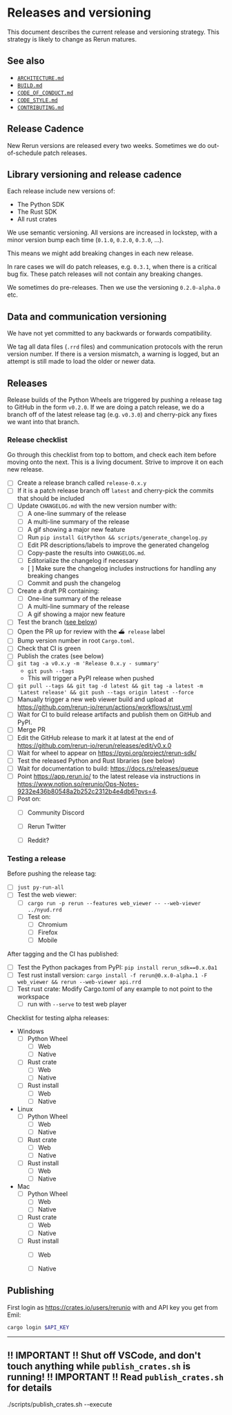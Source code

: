 # Releases and versioning
This document describes the current release and versioning strategy. This strategy is likely to change as Rerun matures.


## See also
* [`ARCHITECTURE.md`](ARCHITECTURE.md)
* [`BUILD.md`](BUILD.md)
* [`CODE_OF_CONDUCT.md`](CODE_OF_CONDUCT.md)
* [`CODE_STYLE.md`](CODE_STYLE.md)
* [`CONTRIBUTING.md`](CONTRIBUTING.md)


## Release Cadence
New Rerun versions are released every two weeks. Sometimes we do out-of-schedule patch releases.


## Library versioning and release cadence
Each release include new versions of:
* The Python SDK
* The Rust SDK
* All rust crates

We use semantic versioning. All versions are increased in lockstep, with a minor version bump each time (`0.1.0`, `0.2.0`, `0.3.0`, …).

This means we might add breaking changes in each new release.

In rare cases we will do patch releases, e.g. `0.3.1`, when there is a critical bug fix. These patch releases will not contain any breaking changes.

We sometimes do pre-releases. Then we use the versioning `0.2.0-alpha.0` etc.


## Data and communication versioning
We have not yet committed to any backwards or forwards compatibility.

We tag all data files (`.rrd` files) and communication protocols with the rerun version number. If there is a version mismatch, a warning is logged, but an attempt is still made to load the older or newer data.


## Releases
Release builds of the Python Wheels are triggered by pushing a release tag to GitHub in the form `v0.2.0`.
If we are doing a patch release, we do a branch off of the latest release tag (e.g. `v0.3.0`) and cherry-pick any fixes we want into that branch.

### Release checklist
Go through this checklist from top to bottom, and check each item before moving onto the next.
This is a living document. Strive to improve it on each new release.

* [ ] Create a release branch called `release-0.x.y`
* [ ] If it is a patch release branch off `latest` and cherry-pick the commits that should be included
* [ ] Update `CHANGELOG.md` with the new version number with:
    * [ ] A one-line summary of the release
    * [ ] A multi-line summary of the release
    * [ ] A gif showing a major new feature
    * [ ] Run `pip install GitPython && scripts/generate_changelog.py`
    * [ ] Edit PR descriptions/labels to improve the generated changelog
    * [ ] Copy-paste the results into `CHANGELOG.md`.
    * [ ] Editorialize the changelog if necessary
    * [ ] Make sure the changelog includes instructions for handling any breaking changes
    * [ ] Commit and push the changelog
* [ ] Create a draft PR containing:
    * [ ] One-line summary of the release
    * [ ] A multi-line summary of the release
    * [ ] A gif showing a major new feature
* [ ] Test the branch ([see below](#testing-a-release))
* [ ] Open the PR up for review with the `⛴ release` label
* [ ] Bump version number in root `Cargo.toml`.
* [ ] Check that CI is green
* [ ] Publish the crates (see below)
* [ ] `git tag -a v0.x.y -m 'Release 0.x.y - summary'`
    * `git push --tags`
    * This will trigger a PyPI release when pushed
* [ ] `git pull --tags && git tag -d latest && git tag -a latest -m 'Latest release' && git push --tags origin latest --force`
* [ ] Manually trigger a new web viewer build and upload at https://github.com/rerun-io/rerun/actions/workflows/rust.yml
* [ ] Wait for CI to build release artifacts and publish them on GitHub and PyPI.
* [ ] Merge PR
* [ ] Edit the GitHub release to mark it at latest at the end of https://github.com/rerun-io/rerun/releases/edit/v0.x.0
* [ ] Wait for wheel to appear on https://pypi.org/project/rerun-sdk/
* [ ] Test the released Python and Rust libraries (see below)
* [ ] Wait for documentation to build: https://docs.rs/releases/queue
* [ ] Point <https://app.rerun.io/> to the latest release via instructions in <https://www.notion.so/rerunio/Ops-Notes-9232e436b80548a2b252c2312b4e4db6?pvs=4>.
* [ ] Post on:
    * [ ] Community Discord
    * [ ] Rerun Twitter
    * [ ] Reddit?


### Testing a release
Before pushing the release tag:
  * [ ] `just py-run-all`
  * [ ] Test the web viewer:
      * [ ] `cargo run -p rerun --features web_viewer -- --web-viewer ../nyud.rrd`
      * [ ] Test on:
          * [ ] Chromium
          * [ ] Firefox
          * [ ] Mobile

After tagging and the CI has published:
  * [ ] Test the Python packages from PyPI: `pip install rerun_sdk==0.x.0a1`
  * [ ] Test rust install version: `cargo install -f rerun@0.x.0-alpha.1 -F web_viewer && rerun --web-viewer api.rrd`
  * [ ] Test rust crate: Modify Cargo.toml of any example to not point to the workspace
    * [ ] run with `--serve` to test web player

Checklist for testing alpha releases:
* Windows
  * [ ] Python Wheel
    * [ ] Web
    * [ ] Native
  * [ ] Rust crate
    * [ ] Web
    * [ ] Native
  * [ ] Rust install
    * [ ] Web
    * [ ] Native
* Linux
  * [ ] Python Wheel
    * [ ] Web
    * [ ] Native
  * [ ] Rust crate
    * [ ] Web
    * [ ] Native
  * [ ] Rust install
    * [ ] Web
    * [ ] Native
* Mac
  * [ ] Python Wheel
    * [ ] Web
    * [ ] Native
  * [ ] Rust crate
    * [ ] Web
    * [ ] Native
  * [ ] Rust install
    * [ ] Web
    * [ ] Native


## Publishing
First login as https://crates.io/users/rerunio with and API key you get from Emil:

```bash
cargo login $API_KEY
```

-----------------------------------------------------------------------------------------------
!! IMPORTANT !!  Shut off VSCode, and don't touch anything while `publish_crates.sh` is running!
!! IMPORTANT !!  Read `publish_crates.sh` for details
-----------------------------------------------------------------------------------------------

./scripts/publish_crates.sh --execute

